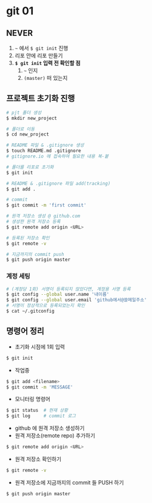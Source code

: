 # git 01

## NEVER

1. `~` 에서 `$ git init` 진행
2. 리포 안에 리포 만들기
3. **`$ git init` 입력 전 확인할 점**
   1. `~` 인지
   2. `(master)` 떠 있는지

## 프로젝트 초기화 진행

```sh
# pjt 폴더 생성
$ mkdir new_project

# 폴더로 이동
$ cd new_project

# README 파일 & .gitignore 생성
$ touch README.md .gitignore
# gitignore.io 에 접속하여 필요한 내용 복-붙

# 폴더를 리포로 초기화
$ git init

# README & .gitignore 파일 add(tracking)
$ git add .

# commit
$ git commit -m 'first commit'

# 원격 저장소 생성 @ github.com
# 생성한 원격 저장소 등록
$ git remote add origin <URL>

# 등록된 저장소 확인
$ git remote -v

# 지금까지의 commit push
$ git push origin master
```

### 계정 세팅

```sh
# (계정당 1회) 서명이 등록되지 않았다면, 계정용 서명 등록
$ git config --global user.name '내이름'
$ git config --global user.email 'github에서@쓸메일주소'
# 서명이 정상적으로 등록되었는지 확인
$ cat ~/.gitconfig  
```



## 명령어 정리

- 초기화 시점에 1회 입력

```sh
$ git init 
```

- 작업중

```sh
$ git add <filename>
$ git commit -m 'MESSAGE'
```

- 모니터링 명령어

```sh
$ git status  # 현재 상황
$ git log     # commit 로그 
```

- github 에 원격 저장소 생성하기
- 원격 저장소(remote repo) 추가하기

```sh
$ git remote add origin <URL>
```

- 원격 저장소 확인하기

```sh
$ git remote -v
```

- 원격 저장소에 지금까지의 commit 들 PUSH 하기

```sh
$ git push origin master
```